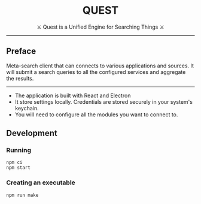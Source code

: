<h1 align="center">
QUEST
</h1>

<p align="center">
  ⚔️ Quest is a Unified Engine for Searching Things  ⚔️
</p>

---

## Preface
Meta-search client that can connects to various applications and sources. It will submit a search queries to all the configured services and aggregate the results.

---
- The application is built with React and Electron
- It store settings locally. Credentials are stored securely in your system's keychain.
- You will need to configure all the modules you want to connect to.

## Development

### Running
```
npm ci
npm start
```

### Creating an executable
```
npm run make
```
